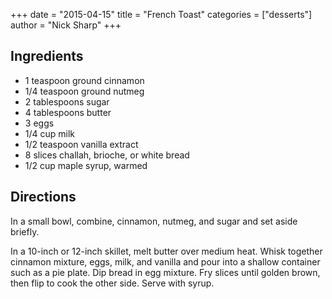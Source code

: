+++
date = "2015-04-15"
title = "French Toast"
categories = ["desserts"]
author = "Nick Sharp"
+++

## Ingredients

- 1 teaspoon ground cinnamon
- 1/4 teaspoon ground nutmeg
- 2 tablespoons sugar
- 4 tablespoons butter
- 3 eggs
- 1/4 cup milk
- 1/2 teaspoon vanilla extract
- 8 slices challah, brioche, or white bread
- 1/2 cup maple syrup, warmed

## Directions

In a small bowl, combine, cinnamon, nutmeg, and sugar and set aside briefly.

In a 10-inch or 12-inch skillet, melt butter over medium heat. Whisk together cinnamon mixture, eggs, milk, and vanilla and pour into a shallow container such as a pie plate. Dip bread in egg mixture. Fry slices until golden brown, then flip to cook the other side. Serve with syrup.